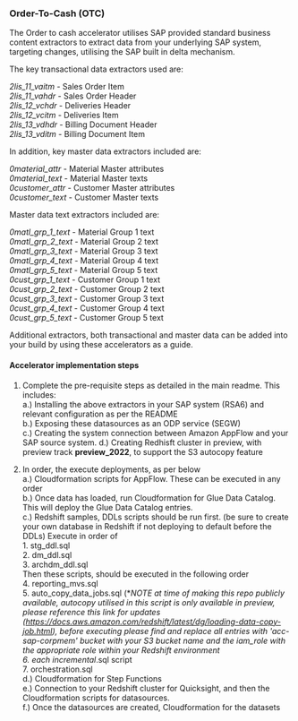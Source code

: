 ### Order-To-Cash (OTC)

The Order to cash accelerator utilises SAP provided standard business content extractors to extract data from your underlying SAP system, targeting changes, utilising the SAP built in delta mechanism.

The key transactional data extractors used are:

*2lis_11_vaitm* - Sales Order Item \
*2lis_11_vahdr* - Sales Order Header \
*2lis_12_vchdr* - Deliveries Header \
*2lis_12_vcitm* - Deliveries Item \
*2lis_13_vdhdr* - Billing Document Header \
*2lis_13_vditm* - Billing Document Item 

In addition, key master data extractors included are:

*0material_attr* - Material Master attributes \
*0material_text* - Material Master texts \
*0customer_attr* - Customer Master attributes \
*0customer_text* - Customer Master texts 

Master data text extractors included are: 

*0matl_grp_1_text* - Material Group 1 text  
*0matl_grp_2_text* - Material Group 2 text \
*0matl_grp_3_text* - Material Group 3 text \
*0matl_grp_4_text* - Material Group 4 text \
*0matl_grp_5_text* - Material Group 5 text \
*0cust_grp_1_text* - Customer Group 1 text \
*0cust_grp_2_text* - Customer Group 2 text \
*0cust_grp_3_text* - Customer Group 3 text \
*0cust_grp_4_text* - Customer Group 4 text \
*0cust_grp_5_text* - Customer Group 5 text 

Additional extractors, both transactional and master data can be added into your build by using these accelerators as a guide.

#### Accelerator implementation steps 

1.  Complete the pre-requisite steps as detailed in the main readme.  This includes: \
    a.)  Installing the above extractors in your SAP system (RSA6) and relevant configuration as per the README  \
    b.)  Exposing these datasources as an ODP service (SEGW) \
    c.)  Creating the system connection between Amazon AppFlow and your SAP source system.
    d.)  Creating Redhisft cluster in preview, with preview track **preview_2022**, to support the S3 autocopy feature

2.  In order, the execute deployments, as per below \
    a.)  Cloudformation scripts for AppFlow.  These can be executed in any order \
    b.)  Once data has loaded, run Cloudformation for Glue Data Catalog.  This will deploy the Glue Data Catalog entries. \
    c.)  Redshift samples, DDLs scripts should be run first. (be sure to create your own database in Redshift if not deploying to default before the DDLs) Execute in order of\
        1.  stg_ddl.sql\
        2.  dm_ddl.sql\
        3.  archdm_ddl.sql\
        Then these scripts, should be executed in the following order \
        4.  reporting_mvs.sql \
        5.  auto_copy_data_jobs.sql (**NOTE at time of making this repo publicly available, autocopy utilised in this script is only available in preview, please reference this link for updates (https://docs.aws.amazon.com/redshift/latest/dg/loading-data-copy-job.html), before executing please find and replace all entries with 'acc-sap-corpmem' bucket with your S3 bucket name and the iam_role with the appropriate role within your Redshift environment \
        6.  each incremental*.sql script\
        7.  orchestration.sql\
    d.)  Cloudformation for Step Functions \
    e.)  Connection to your Redshift cluster for Quicksight, and then the Cloudformation scripts for datasources. \
    f.)  Once the datasources are created, Cloudformation for the datasets
